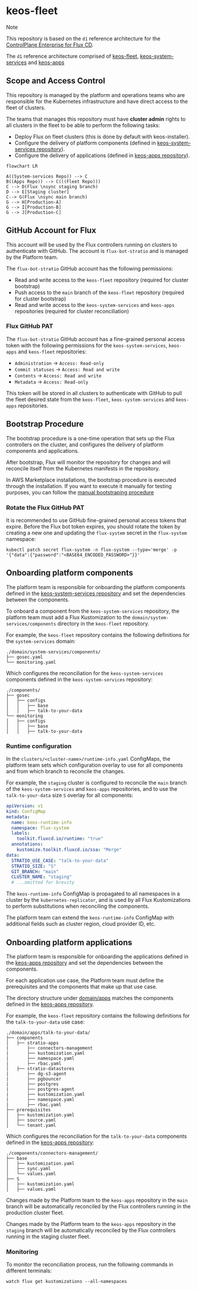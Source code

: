 # keos-fleet

> [!NOTE]
> This repository is based on the `d1` reference architecture for the
> [ControlPlane Enterprise for Flux CD](https://github.com/controlplaneio-fluxcd/distribution/blob/main/guides/ControlPlane_Flux_D1_Reference_Architecture_Guide.pdf).
>
> The `d1` reference architecture comprised of
> [keos-fleet](https://github.com/Stratio/keos-fleet),
> [keos-system-services](https://github.com/Stratio/keos-system-services) and
> [keos-apps](https://github.com/Stratio/keos-apps)

## Scope and Access Control

This repository is managed by the platform and operations teams who are responsible for
the Kubernetes infrastructure and have direct access to the fleet of clusters.

The teams that manages this repository must have **cluster admin** rights to all clusters in the fleet to be able to perform the following tasks:

- Deploy Flux on fleet clusters (this is done by default with keos-installer).
- Configure the delivery of platform components (defined in [keos-system-services repository](https://github.com/Stratio/keos-system-services)).
- Configure the delivery of applications (defined in [keos-apps repository](https://github.com/Stratio/keos-apps)).

```mermaid
flowchart LR

A((System-services Repo)) --> C
B((Apps Repo)) --> C(((Fleet Repo)))
C --> D(Flux \nsync staging branch)
D --> E[Staging cluster]
C--> G(Flux \nsync main branch)
G --> H[Production-A]
G --> I[Production-B]
G --> J[Production-C]
```

## GitHub Account for Flux

This account will be used by the Flux controllers running on clusters to authenticate with GitHub. The account is `flux-bot-stratio` and is managed by the Platform team.

The `flux-bot-stratio` GitHub account has the following permissions:

- Read and write access to the `keos-fleet` repository (required for cluster bootstrap)
- Push access to the `main` branch of the `keos-fleet` repository (required for cluster bootstrap)
- Read and write access to the `keos-system-services` and `keos-apps` repositories (required for cluster reconciliation)

### Flux GitHub PAT

The `flux-bot-stratio` GitHub account has a fine-grained personal access token with the following permissions for the `keos-system-services`, `keos-apps` and `keos-fleet` repositories:

- `Administration` -> `Access: Read-only`
- `Commit statuses` -> `Access: Read and write`
- `Contents` -> `Access: Read and write`
- `Metadata` -> `Access: Read-only`

This token will be stored in all clusters to authenticate with GitHub to pull the fleet desired state from the `keos-fleet`, `keos-system-services` and `keos-apps` repositories.

## Bootstrap Procedure

The bootstrap procedure is a one-time operation that sets up the Flux controllers on the cluster, and configures the delivery of platform components and applications.

After bootstrap, Flux will monitor the repository for changes and will reconcile itself from the Kubernetes manifests in the repository.

In AWS Marketplace installations, the bootstrap procedure is executed through the installation. If you want to execute it manually for testing purposes, you can follow the [manual bootstraping procedure](docs/manual-bootstraping.md)

### Rotate the Flux GitHub PAT

It is recommended to use GitHub fine-grained personal access tokens that expire. Before the Flux bot token expires, you should rotate the token by creating a new one and updating the `flux-system` secret in the `flux-system` namespace:

```shell
kubectl patch secret flux-system -n flux-system --type='merge' -p '{"data":{"password":"<BASE64_ENCODED_PASSWORD>"}}'
```

## Onboarding platform components

The platform team is responsible for onboarding the platform components defined in the [keos-system-services repository](https://github.com/Stratio/keos-system-services) and set the dependencies between the components.

To onboard a component from the `keos-system-services` repository, the platform team must add a
Flux Kustomization to the `domain/system-services/components` directory in the `keos-fleet` repository.

For example, the `keos-fleet` repository contains the following definitions for the `system-services` domain:

```shell
./domain/system-services/components/
├── gosec.yaml
└── monitoring.yaml
```

Which configures the reconciliation for the `keos-system-services` components defined in the `keos-system-services` repository:

```shell
./components/
├── gosec
│   ├── configs
│   │   ├── base
│   │   ├── talk-to-your-data
└── monitoring
│   ├── configs
│   │   ├── base
│   │   ├── talk-to-your-data
```

### Runtime configuration

In the `clusters/<cluster-name>/runtime-info.yaml` ConfigMaps, the platform team sets which configuration overlay to use for all components and from which branch to reconcile the changes.

For example, the `staging` cluster is configured to reconcile the `main` branch of the `keos-system-services` and `keos-apps` repositories, and to use the `talk-to-your-data` size `S` overlay for all components:

```yaml
apiVersion: v1
kind: ConfigMap
metadata:
  name: keos-runtime-info
  namespace: flux-system
  labels:
    toolkit.fluxcd.io/runtime: "true"
  annotations:
    kustomize.toolkit.fluxcd.io/ssa: "Merge"
data:
  STRATIO_USE_CASE: "talk-to-your-data"
  STRATIO_SIZE: "S"
  GIT_BRANCH: "main"
  CLUSTER_NAME: "staging"
  # ...omitted for brevity
```

The `keos-runtime-info` ConfigMap is propagated to all namespaces in a cluster by the `kubernetes-replicator`, and is used by all Flux Kustomizations to perform substitutions when reconciling the components.

The platform team can extend the `keos-runtime-info` ConfigMap with additional fields such as cluster region, cloud provider ID, etc.

## Onboarding platform applications

The platform team is responsible for onboarding the applications defined in the [keos-apps repository](https://github.com/Stratio/keos-apps) and set the dependencies between the components.

For each application use case, the Platform team must define the prerequisites and the components that make up that use case.


The directory structure under [domain/apps](https://github.com/Stratio/keos-fleet/tree/main/domain/apps) matches the components defined in the [keos-apps repository](https://github.com/Stratio/keos-apps/components).

For example, the `keos-fleet` repository contains the following definitions for the `talk-to-your-data` use case:

```shell
./domain/apps/talk-to-your-data/
├── components
│   ├── stratio-apps
|       ├── connectors-management
|       ├── kustomization.yaml
|       ├── namespace.yaml
|       ├── rbac.yaml
│   ├── stratio-datastores
|       ├── dg-s3-agent
|       ├── pgbouncer
|       ├── postgres
|       ├── postgres-agent
|       ├── kustomization.yaml
|       ├── namespace.yaml
|       ├── rbac.yaml
├── prerequisites
│   ├── kustomization.yaml
│   ├── source.yaml
│   └── tenant.yaml
```

Which configures the reconciliation for the `talk-to-your-data` components defined in the [keos-apps repository](https://github.com/Stratio/keos-apps/components):

```shell
./components/connectors-management/
├── base
│   ├── kustomization.yaml
│   ├── sync.yaml
│   └── values.yaml
├── S
│   ├── kustomization.yaml
│   ├── values.yaml
```

Changes made by the Platform team to the `keos-apps` repository in the `main` branch will be automatically reconciled by the Flux controllers running in the production cluster fleet.

Changes made by the Platform team to the `keos-apps` repository in the `staging` branch will be automatically reconciled by the Flux controllers running in the staging cluster fleet.

### Monitoring

To monitor the reconciliation process, run the following commands in different terminals:

```shell
watch flux get kustomizations --all-namespaces
```

